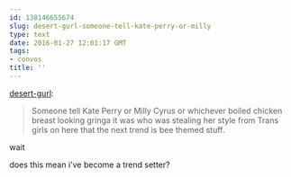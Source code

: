 ```yaml
---
id: 138146655674
slug: desert-gurl-someone-tell-kate-perry-or-milly
type: text
date: 2016-01-27 12:01:17 GMT
tags:
- convos
title: ''
---
```

<p><a class="tumblr_blog" href="http://desert-gurl.tumblr.com/post/138129688906">desert-gurl</a>:</p>
<blockquote>
<p>Someone tell Kate Perry or Milly Cyrus or whichever boiled chicken breast looking gringa it was who was stealing her style from Trans girls on here that the next trend is bee themed stuff.</p>
</blockquote>

<p>wait</p><p>does this mean i've become a trend setter?</p>